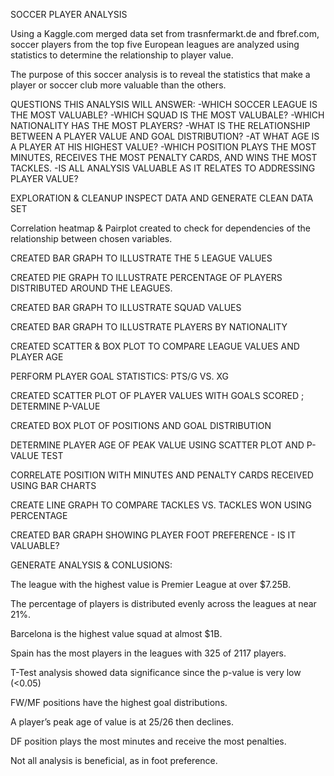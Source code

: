 SOCCER PLAYER ANALYSIS

Using a Kaggle.com merged data set from trasnfermarkt.de and fbref.com, soccer players from the top five
      European leagues are analyzed using statistics to determine the relationship to player value.

The purpose of this soccer analysis is to reveal the statistics that make a player or soccer club more valuable than the others.

QUESTIONS THIS ANALYSIS WILL ANSWER:
-WHICH SOCCER LEAGUE IS THE MOST VALUABLE?
-WHICH SQUAD IS THE MOST VALUBALE?
-WHICH NATIONALITY HAS THE MOST PLAYERS?
-WHAT IS THE RELATIONSHIP BETWEEN A PLAYER VALUE AND GOAL DISTRIBUTION?
-AT WHAT AGE IS A PLAYER AT HIS HIGHEST VALUE?
-WHICH POSITION PLAYS THE MOST MINUTES, RECEIVES THE MOST PENALTY CARDS, AND WINS THE MOST TACKLES.
-IS ALL ANALYSIS VALUABLE AS IT RELATES TO ADDRESSING PLAYER VALUE?

EXPLORATION & CLEANUP
INSPECT DATA AND GENERATE CLEAN DATA SET

Correlation heatmap & Pairplot created to check for dependencies of the relationship between chosen variables.

CREATED BAR GRAPH TO ILLUSTRATE THE 5 LEAGUE VALUES

CREATED PIE GRAPH TO ILLUSTRATE PERCENTAGE OF PLAYERS DISTRIBUTED AROUND THE LEAGUES.

CREATED BAR GRAPH TO ILLUSTRATE SQUAD VALUES

CREATED BAR GRAPH TO ILLUSTRATE PLAYERS BY NATIONALITY

CREATED SCATTER & BOX PLOT TO COMPARE LEAGUE VALUES AND PLAYER AGE

PERFORM PLAYER GOAL STATISTICS: PTS/G VS. XG

CREATED SCATTER PLOT OF PLAYER VALUES WITH GOALS SCORED ; DETERMINE P-VALUE

CREATED BOX PLOT OF POSITIONS AND GOAL DISTRIBUTION

DETERMINE PLAYER AGE OF PEAK VALUE USING SCATTER PLOT AND P-VALUE TEST

CORRELATE POSITION WITH MINUTES AND PENALTY CARDS RECEIVED USING BAR CHARTS

CREATE LINE GRAPH TO COMPARE TACKLES VS. TACKLES WON USING PERCENTAGE

CREATED BAR GRAPH SHOWING PLAYER FOOT PREFERENCE - IS IT VALUABLE?

GENERATE ANALYSIS & CONLUSIONS:

The league with the highest value is Premier League at over $7.25B.

The percentage of players is distributed evenly across the leagues at near 21%.

Barcelona is the highest value squad at almost $1B.

Spain has the most players in the leagues with 325 of 2117 players.

T-Test analysis showed data significance since the p-value is very low (<0.05)

FW/MF positions have the highest goal distributions.

A player’s peak age of value is at 25/26 then declines.

DF position plays the most minutes and receive the most penalties.
 
Not all analysis is beneficial, as in foot preference.



